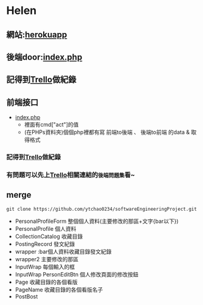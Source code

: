 # Helen

## 網站:[herokuapp](https://helen-ntou.herokuapp.com/)
## 後端door:[index.php](https://github.com/ytchao0234/softwareEngineeringProject/blob/backEnd/index.php)
## 記得到[Trello](https://trello.com/b/2amh64r0/helen)做紀錄

## 前端接口
+ [index.php](https://github.com/ytchao0234/softwareEngineeringProject/blob/backEnd/index.php)
    + 裡面有cmd["act"]的值
    + (在PHPs資料夾)個個php裡都有寫 前端to後端 、 後端to前端 的data & 取得格式

### 記得到[Trello](https://trello.com/b/2amh64r0/helen)做紀錄

### 有問題可以先上[Trello](https://trello.com/b/2amh64r0/helen)相關連結的`後端問題集`看~

## merge
```
git clone https://github.com/ytchao0234/softwareEngineeringProject.git
```

+ PersonalProfileForm 整個個人資料(主要修改的那區+文字{bar以下})
+ PersonalProfile 個人資料
+ CollectionCatalog 收藏目錄
+ PostingRecord 發文紀錄
+ wrapper :bar個人資料收藏目錄發文紀錄
+ wrapper2  主要修改的那區
+ InputWrap 每個輸入的框
+ InputWrap PersonEditBtn 個人修改頁面的修改按鈕
+ Page 收藏目錄的各個看版
+ PageName 收藏目錄的各個看版名子
+ PostBost 
